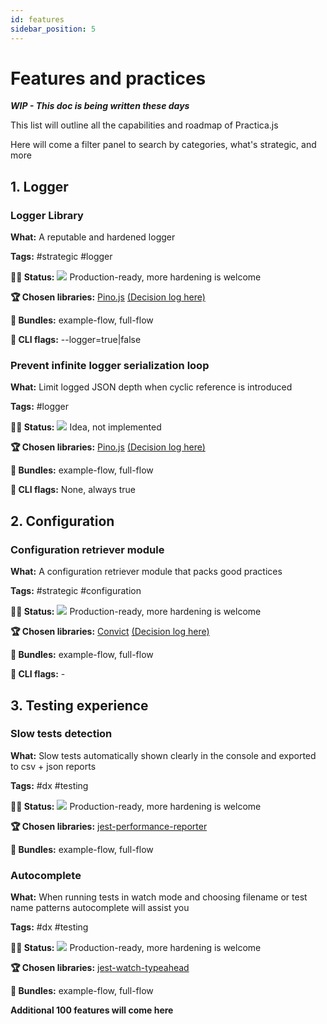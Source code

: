 ```yaml
---
id: features
sidebar_position: 5
---
```


# Features and practices

***WIP - This doc is being written these days***

This list will outline all the capabilities and roadmap of Practica.js

Here will come a filter panel to search by categories, what's strategic, and more

## 1. Logger
### Logger Library

**What:** A reputable and hardened logger

**Tags:** #strategic #logger

**👷🏾 Status:** <img src="/img/full.png"/>  Production-ready, more hardening is welcome

**🏆 Chosen libraries:** [Pino.js](https://github.com/pinojs/pino) [(Decision log here)](https://github.com)

**🎁 Bundles:** example-flow, full-flow

**🏁 CLI flags:** --logger=true|false

### Prevent infinite logger serialization loop

**What:** Limit logged JSON depth when cyclic reference is introduced

**Tags:** #logger

**👷🏾 Status:** <img src="/img/partial.png"/>  Idea, not implemented

**🏆 Chosen libraries:** [Pino.js](https://github.com/pinojs/pino) [(Decision log here)](https://github.com)

**🎁 Bundles:** example-flow, full-flow

**🏁 CLI flags:** None, always true

## 2. Configuration
### Configuration retriever module

**What:** A configuration retriever module that packs good practices

**Tags:** #strategic #configuration

**👷🏾 Status:** <img src="/img/full.png"/>  Production-ready, more hardening is welcome

**🏆 Chosen libraries:** [Convict](https://github.com/mozilla/node-convict) [(Decision log here)](./decisions/configuration-library.md)

**🎁 Bundles:** example-flow, full-flow

**🏁 CLI flags:** -

## 3. Testing experience
### Slow tests detection

**What:** Slow tests automatically shown clearly in the console and exported to csv + json reports

**Tags:** #dx #testing

**👷🏾 Status:** <img src="/img/full.png"/>  Production-ready, more hardening is welcome

**🏆 Chosen libraries:** [jest-performance-reporter](https://github.com/sholzmayer/jest-performance-reporter)

**🎁 Bundles:** example-flow, full-flow

### Autocomplete

**What:** When running tests in watch mode and choosing filename or test name patterns autocomplete will assist you

**Tags:** #dx #testing

**👷🏾 Status:** <img src="/img/full.png"/>  Production-ready, more hardening is welcome

**🏆 Chosen libraries:** [jest-watch-typeahead](https://github.com/jest-community/jest-watch-typeahead)

**🎁 Bundles:** example-flow, full-flow


**Additional 100 features will come here**